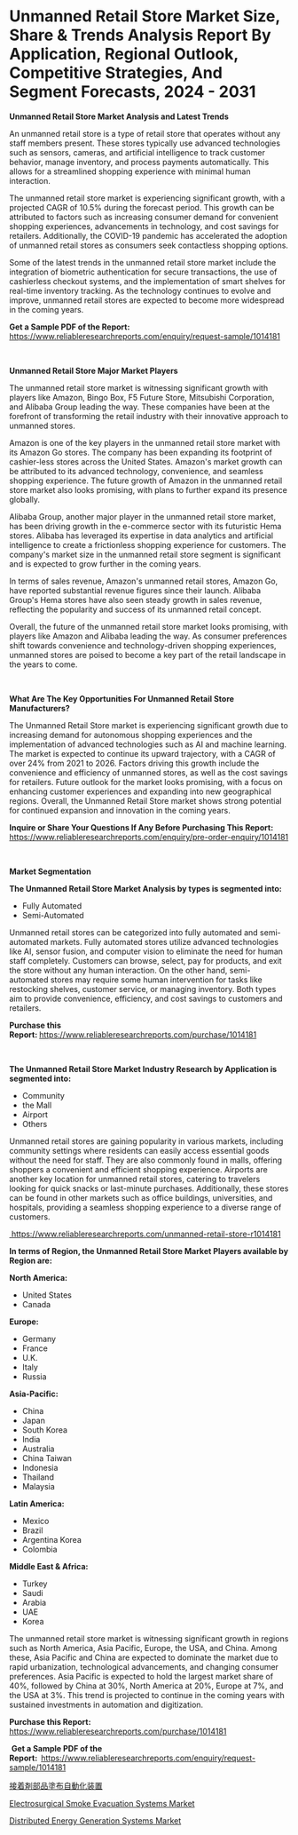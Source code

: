 <p><h1>Unmanned Retail Store Market Size, Share & Trends Analysis Report By Application, Regional Outlook, Competitive Strategies, And Segment Forecasts, 2024 - 2031</h1></p><p><strong>Unmanned Retail Store Market Analysis and Latest Trends</strong></p>
<p><p>An unmanned retail store is a type of retail store that operates without any staff members present. These stores typically use advanced technologies such as sensors, cameras, and artificial intelligence to track customer behavior, manage inventory, and process payments automatically. This allows for a streamlined shopping experience with minimal human interaction.</p><p>The unmanned retail store market is experiencing significant growth, with a projected CAGR of 10.5% during the forecast period. This growth can be attributed to factors such as increasing consumer demand for convenient shopping experiences, advancements in technology, and cost savings for retailers. Additionally, the COVID-19 pandemic has accelerated the adoption of unmanned retail stores as consumers seek contactless shopping options.</p><p>Some of the latest trends in the unmanned retail store market include the integration of biometric authentication for secure transactions, the use of cashierless checkout systems, and the implementation of smart shelves for real-time inventory tracking. As the technology continues to evolve and improve, unmanned retail stores are expected to become more widespread in the coming years.</p></p>
<p><strong>Get a Sample PDF of the Report:&nbsp;</strong> <a href="https://www.reliableresearchreports.com/enquiry/request-sample/1014181">https://www.reliableresearchreports.com/enquiry/request-sample/1014181</a></p>
<p>&nbsp;</p>
<p><strong>Unmanned Retail Store Major Market Players</strong></p>
<p><p>The unmanned retail store market is witnessing significant growth with players like Amazon, Bingo Box, F5 Future Store, Mitsubishi Corporation, and Alibaba Group leading the way. These companies have been at the forefront of transforming the retail industry with their innovative approach to unmanned stores.</p><p>Amazon is one of the key players in the unmanned retail store market with its Amazon Go stores. The company has been expanding its footprint of cashier-less stores across the United States. Amazon's market growth can be attributed to its advanced technology, convenience, and seamless shopping experience. The future growth of Amazon in the unmanned retail store market also looks promising, with plans to further expand its presence globally.</p><p>Alibaba Group, another major player in the unmanned retail store market, has been driving growth in the e-commerce sector with its futuristic Hema stores. Alibaba has leveraged its expertise in data analytics and artificial intelligence to create a frictionless shopping experience for customers. The company's market size in the unmanned retail store segment is significant and is expected to grow further in the coming years.</p><p>In terms of sales revenue, Amazon's unmanned retail stores, Amazon Go, have reported substantial revenue figures since their launch. Alibaba Group's Hema stores have also seen steady growth in sales revenue, reflecting the popularity and success of its unmanned retail concept.</p><p>Overall, the future of the unmanned retail store market looks promising, with players like Amazon and Alibaba leading the way. As consumer preferences shift towards convenience and technology-driven shopping experiences, unmanned stores are poised to become a key part of the retail landscape in the years to come.</p></p>
<p>&nbsp;</p>
<p><strong>What Are The Key Opportunities For Unmanned Retail Store Manufacturers?</strong></p>
<p><p>The Unmanned Retail Store market is experiencing significant growth due to increasing demand for autonomous shopping experiences and the implementation of advanced technologies such as AI and machine learning. The market is expected to continue its upward trajectory, with a CAGR of over 24% from 2021 to 2026. Factors driving this growth include the convenience and efficiency of unmanned stores, as well as the cost savings for retailers. Future outlook for the market looks promising, with a focus on enhancing customer experiences and expanding into new geographical regions. Overall, the Unmanned Retail Store market shows strong potential for continued expansion and innovation in the coming years.</p></p>
<p><strong>Inquire or Share Your Questions If Any Before Purchasing This Report:</strong> <a href="https://www.reliableresearchreports.com/enquiry/pre-order-enquiry/1014181">https://www.reliableresearchreports.com/enquiry/pre-order-enquiry/1014181</a></p>
<p>&nbsp;</p>
<p><strong>Market Segmentation</strong></p>
<p><strong>The Unmanned Retail Store Market Analysis by types is segmented into:</strong></p>
<p><ul><li>Fully Automated</li><li>Semi-Automated</li></ul></p>
<p><p>Unmanned retail stores can be categorized into fully automated and semi-automated markets. Fully automated stores utilize advanced technologies like AI, sensor fusion, and computer vision to eliminate the need for human staff completely. Customers can browse, select, pay for products, and exit the store without any human interaction. On the other hand, semi-automated stores may require some human intervention for tasks like restocking shelves, customer service, or managing inventory. Both types aim to provide convenience, efficiency, and cost savings to customers and retailers.</p></p>
<p><strong>Purchase this Report:&nbsp;</strong><a href="https://www.reliableresearchreports.com/purchase/1014181">https://www.reliableresearchreports.com/purchase/1014181</a></p>
<p>&nbsp;</p>
<p><strong>The Unmanned Retail Store Market Industry Research by Application is segmented into:</strong></p>
<p><ul><li>Community</li><li>the Mall</li><li>Airport</li><li>Others</li></ul></p>
<p><p>Unmanned retail stores are gaining popularity in various markets, including community settings where residents can easily access essential goods without the need for staff. They are also commonly found in malls, offering shoppers a convenient and efficient shopping experience. Airports are another key location for unmanned retail stores, catering to travelers looking for quick snacks or last-minute purchases. Additionally, these stores can be found in other markets such as office buildings, universities, and hospitals, providing a seamless shopping experience to a diverse range of customers.</p></p>
<p><a href="https://www.reliableresearchreports.com/unmanned-retail-store-r1014181">&nbsp;https://www.reliableresearchreports.com/unmanned-retail-store-r1014181</a></p>
<p><strong>In terms of Region, the Unmanned Retail Store Market Players available by Region are:</strong></p>
<p>
    <p> <strong> North America: </strong>
        <ul>
            <li>United States</li>
            <li>Canada</li>
        </ul>
        </p> 
    <p> <strong> Europe: </strong>
        <ul>
            <li>Germany</li>
            <li>France</li>
            <li>U.K.</li>
            <li>Italy</li>
            <li>Russia</li>
        </ul>
        </p> 
    <p> <strong> Asia-Pacific: </strong>
        <ul>
            <li>China</li>
            <li>Japan</li>
            <li>South Korea</li>
            <li>India</li>
            <li>Australia</li>
            <li>China Taiwan</li>
            <li>Indonesia</li>
            <li>Thailand</li>
            <li>Malaysia</li>
        </ul>
        </p> 
    <p> <strong> Latin America: </strong>
        <ul>
            <li>Mexico</li>
            <li>Brazil</li>
            <li>Argentina Korea</li>
            <li>Colombia</li>
        </ul>
        </p> 
    <p> <strong> Middle East & Africa: </strong>
        <ul>
            <li>Turkey</li>
            <li>Saudi</li>
            <li>Arabia</li>
            <li>UAE</li>
            <li>Korea</li>
        </ul>
    </p>
    </p>
<p><p>The unmanned retail store market is witnessing significant growth in regions such as North America, Asia Pacific, Europe, the USA, and China. Among these, Asia Pacific and China are expected to dominate the market due to rapid urbanization, technological advancements, and changing consumer preferences. Asia Pacific is expected to hold the largest market share of 40%, followed by China at 30%, North America at 20%, Europe at 7%, and the USA at 3%. This trend is projected to continue in the coming years with sustained investments in automation and digitization.</p></p>
<p><strong>Purchase this Report: </strong><a href="https://www.reliableresearchreports.com/purchase/1014181">https://www.reliableresearchreports.com/purchase/1014181</a></p>
<p>&nbsp;<strong>Get a Sample PDF of the Report:&nbsp;&nbsp;</strong><a href="https://www.reliableresearchreports.com/enquiry/request-sample/1014181">https://www.reliableresearchreports.com/enquiry/request-sample/1014181</a></p>
<p><strong></strong></p>
<p><p><a href="https://github.com/TysonKub/Market-Research-Report-List-1/blob/main/2764281172667.md">接着剤部品塗布自動化装置</a></p><p><a href="https://www.linkedin.com/pulse/electrosurgical-smoke-evacuation-systems-market-outlook-forecast-lxrkc">Electrosurgical Smoke Evacuation Systems Market</a></p><p><a href="https://www.linkedin.com/pulse/deep-dive-distributed-energy-generation-systems-market-itstrends-4y7fc">Distributed Energy Generation Systems Market</a></p></p>